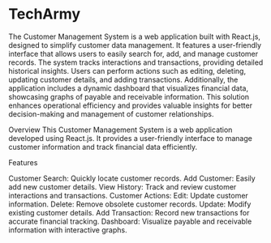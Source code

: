 # TechArmy
The Customer Management System is a web application built with React.js, designed to simplify customer data management. It features a user-friendly interface that allows users to easily search for, add, and manage customer records. The system tracks interactions and transactions, providing detailed historical insights. Users can perform actions such as editing, deleting, updating customer details, and adding transactions. Additionally, the application includes a dynamic dashboard that visualizes financial data, showcasing graphs of payable and receivable information. This solution enhances operational efficiency and provides valuable insights for better decision-making and management of customer relationships.

Overview
        This Customer Management System is a web application developed using React.js. It provides a user-friendly interface to manage customer information and track financial data efficiently.

Features

Customer Search: Quickly locate customer records.
Add Customer: Easily add new customer details.
View History: Track and review customer interactions and transactions.
Customer Actions:
Edit: Update customer information.
Delete: Remove obsolete customer records.
Update: Modify existing customer details.
Add Transaction: Record new transactions for accurate financial tracking.
Dashboard: Visualize payable and receivable information with interactive graphs.
